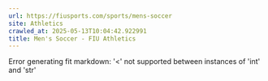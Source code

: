 ```yaml
---
url: https://fiusports.com/sports/mens-soccer
site: Athletics
crawled_at: 2025-05-13T10:04:42.922991
title: Men's Soccer - FIU Athletics
---
```


Error generating fit markdown: '<' not supported between instances of 'int' and 'str'